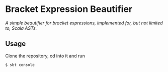 # Bracket Expression Beautifier
*A simple beautifier for bracket expressions, implemented for, but not limited to, Scala ASTs.*

## Usage

Clone the repository, cd into it and run

	$ sbt console
	

